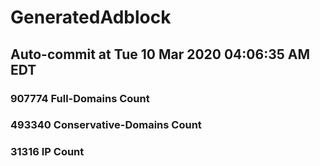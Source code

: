 # GeneratedAdblock
## Auto-commit at Tue 10 Mar 2020 04:06:35 AM EDT
### 907774 Full-Domains Count
### 493340 Conservative-Domains Count
### 31316 IP Count
